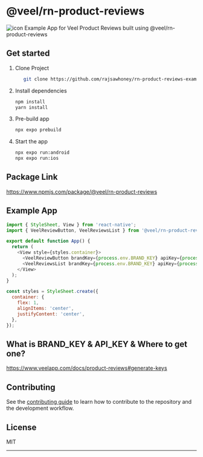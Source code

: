 # @veel/rn-product-reviews
![icon](https://www.veelapp.com/enterprise/main-logo-b22f8e90.svg)
Example App for Veel Product Reviews built using @veel/rn-product-reviews

## Get started

1. Clone Project

   ```bash
      git clone https://github.com/rajsawhoney/rn-product-reviews-example.git
   ```

2. Install dependencies

   ```bash
   npm install
   yarn install
   ```

3. Pre-build app

   ```bash
   npx expo prebuild
   ```

4. Start the app

   ```bash
   npx expo run:android
   npx expo run:ios
   ```

## Package Link
https://www.npmjs.com/package/@veel/rn-product-reviews

## Example App

```js
import { StyleSheet, View } from 'react-native';
import { VeelReviewButton, VeelReviewsList } from '@veel/rn-product-reviews';

export default function App() {
  return (
    <View style={styles.container}>
      <VeelReviewButton brandKey={process.env.BRAND_KEY} apiKey={process.env.API_KEY}/>
      <VeelReviewsList brandKey={process.env.BRAND_KEY} apiKey={process.env.API_KEY} />
    </View>
  );
}

const styles = StyleSheet.create({
  container: {
    flex: 1,
    alignItems: 'center',
    justifyContent: 'center',
  },
});

```

## What is BRAND_KEY & API_KEY & Where to get one?
https://www.veelapp.com/docs/product-reviews#generate-keys


## Contributing

See the [contributing guide](CONTRIBUTING.md) to learn how to contribute to the repository and the development workflow.

## License

MIT

---